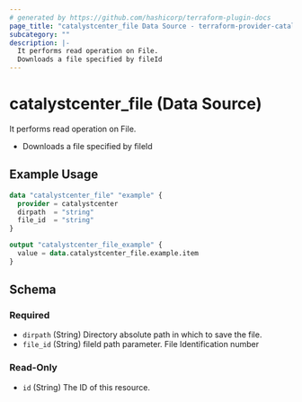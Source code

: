 ```yaml
---
# generated by https://github.com/hashicorp/terraform-plugin-docs
page_title: "catalystcenter_file Data Source - terraform-provider-catalystcenter"
subcategory: ""
description: |-
  It performs read operation on File.
  Downloads a file specified by fileId
---
```


# catalystcenter_file (Data Source)

It performs read operation on File.

- Downloads a file specified by fileId

## Example Usage

```terraform
data "catalystcenter_file" "example" {
  provider = catalystcenter
  dirpath  = "string"
  file_id  = "string"
}

output "catalystcenter_file_example" {
  value = data.catalystcenter_file.example.item
}
```

<!-- schema generated by tfplugindocs -->
## Schema

### Required

- `dirpath` (String) Directory absolute path in which to save the file.
- `file_id` (String) fileId path parameter. File Identification number

### Read-Only

- `id` (String) The ID of this resource.
